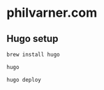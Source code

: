 # philvarner.com

## Hugo setup

```sh
brew install hugo
```

```sh
hugo
```

```sh
hugo deploy
```
